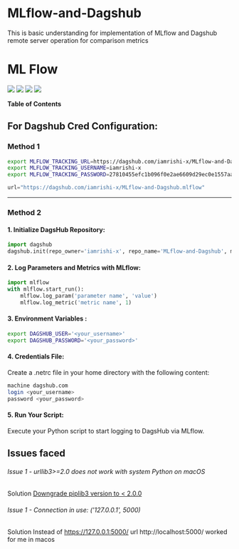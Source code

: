 # MLflow-and-Dagshub
This is basic understanding for implementation of MLflow and Dagshub remote server operation for comparison metrics

# ML Flow

![](https://img.shields.io/github/stars/pandao/editor.md.svg) 
![](https://img.shields.io/github/forks/pandao/editor.md.svg) 
![](https://img.shields.io/github/tag/pandao/editor.md.svg) 
![](https://img.shields.io/github/release/pandao/editor.md.svg) 

**Table of Contents**

## For Dagshub Cred Configuration:
### Method 1
```bash
export MLFLOW_TRACKING_URL=https://dagshub.com/iamrishi-x/MLflow-and-Dagshub.mlflow/
export MLFLOW_TRACKING_USERNAME=iamrishi-x
export MLFLOW_TRACKING_PASSWORD=27810455efc1b096f0e2ae6609d29ec0e1557aae
```
```python
url="https://dagshub.com/iamrishi-x/MLflow-and-Dagshub.mlflow"
```
---
### Method 2
#### 1. Initialize DagsHub Repository:
```python
import dagshub
dagshub.init(repo_owner='iamrishi-x', repo_name='MLflow-and-Dagshub', mlflow=True)
```

#### 2. Log Parameters and Metrics with MLflow:

```python
import mlflow
with mlflow.start_run():
    mlflow.log_param('parameter name', 'value')
    mlflow.log_metric('metric name', 1)
```
#### 3. Environment Variables :
```sh
export DAGSHUB_USER='<your_username>'
export DAGSHUB_PASSWORD='<your_password>'
```
#### 4. Credentials File:
Create a .netrc file in your home directory with the following content:

```sh
machine dagshub.com
login <your_username>
password <your_password>
```
#### 5. Run Your Script:
Execute your Python script to start logging to DagsHub via MLflow.

## Issues faced
###### Issue 1 - urllib3>=2.0 does not work with system Python on macOS 
Solution [Downgrade piplib3 version to < 2.0.0 ](https://stackoverflow.com/questions/76187256/importerror-urllib3-v2-0-only-supports-openssl-1-1-1-currently-the-ssl-modu "Heading link")

###### Issue 1 - Connection in use: ('127.0.0.1', 5000)
Solution Instead of https://127.0.0.1:5000/ url
http://localhost:5000/ worked for me in macos 
